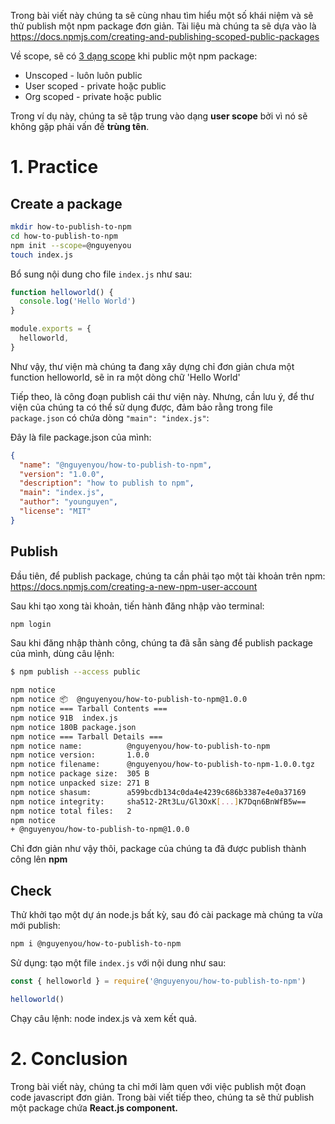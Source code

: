 Trong bài viết này chúng ta sẽ cùng nhau tìm hiểu một số khái niệm và sẽ thử publish một npm package đơn giản. Tài liệu mà chúng ta sẽ dựa vào là https://docs.npmjs.com/creating-and-publishing-scoped-public-packages


Về scope, sẽ có [3 dạng scope](https://docs.npmjs.com/package-scope-access-level-and-visibility) khi public một npm package:
+ Unscoped - luôn luôn public
+ User scoped - private hoặc public
+ Org scoped - private hoặc public

Trong ví dụ này, chúng ta sẽ tập trung vào dạng **user scope** bởi vì nó sẽ không gặp phải vấn đề **trùng tên**.

# 1. Practice

## Create a package

```bash
mkdir how-to-publish-to-npm
cd how-to-publish-to-npm
npm init --scope=@nguyenyou
touch index.js
```

Bổ sung nội dung cho file `index.js` như sau:

```js
function helloworld() {
  console.log('Hello World')
}

module.exports = {
  helloworld,
}
```

Như vậy, thư viện mà chúng ta đang xây dựng chỉ đơn giản chưa một function helloworld, sẽ in ra một dòng chữ 'Hello World'

Tiếp theo, là công đoạn publish cái thư viện này. Nhưng, cần lưu ý, để thư viện của chúng ta có thể sử dụng được, đảm bảo rằng trong file `package.json` có chứa dòng `"main": "index.js"`:

Đây là file package.json của mình:

```json
{
  "name": "@nguyenyou/how-to-publish-to-npm",
  "version": "1.0.0",
  "description": "how to publish to npm",
  "main": "index.js",
  "author": "younguyen",
  "license": "MIT"
}
```

## Publish
Đầu tiên, để publish package, chúng ta cần phải tạo một tài khoản trên npm: https://docs.npmjs.com/creating-a-new-npm-user-account

Sau khi tạo xong tài khoản, tiến hành đăng nhập vào terminal:

```bash
npm login
```

Sau khi đăng nhập thành công, chúng ta đã sẵn sàng để publish package của mình, dùng câu lệnh:

```bash
$ npm publish --access public

npm notice 
npm notice 📦  @nguyenyou/how-to-publish-to-npm@1.0.0
npm notice === Tarball Contents === 
npm notice 91B  index.js    
npm notice 180B package.json
npm notice === Tarball Details === 
npm notice name:          @nguyenyou/how-to-publish-to-npm          
npm notice version:       1.0.0                                     
npm notice filename:      @nguyenyou/how-to-publish-to-npm-1.0.0.tgz
npm notice package size:  305 B                                     
npm notice unpacked size: 271 B                                     
npm notice shasum:        a599bcdb134c0da4e4239c686b3387e4e0a37169  
npm notice integrity:     sha512-2Rt3Lu/Gl3OxK[...]K7Dqn6BnWfB5w==  
npm notice total files:   2                                         
npm notice 
+ @nguyenyou/how-to-publish-to-npm@1.0.0
```

Chỉ đơn giản như vậy thôi, package của chúng ta đã được publish thành công lên **npm**

## Check

Thử khởi tạo một dự án node.js bất kỳ, sau đó cài package mà chúng ta vừa mới publish:

```bash
npm i @nguyenyou/how-to-publish-to-npm
```

Sử dụng: tạo một file `index.js` với nội dung như sau:

```js
const { helloworld } = require('@nguyenyou/how-to-publish-to-npm')

helloworld()
```

Chạy câu lệnh: node index.js và xem kết quả.

# 2. Conclusion

Trong bài viết này, chúng ta chỉ mới làm quen với việc publish một đoạn code javascript đơn giản. Trong bài viết tiếp theo, chúng ta sẽ thử publish một package chứa **React.js component.**